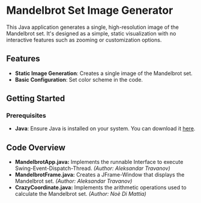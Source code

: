 # Mandelbrot Set Image Generator

This Java application generates a single, high-resolution image of the Mandelbrot set. It's designed as a simple, static visualization with no interactive features such as zooming or customization options.

## Features

- **Static Image Generation**: Creates a single image of the Mandelbrot set.
- **Basic Configuration**: Set color scheme in the code.

## Getting Started

### Prerequisites

- **Java**: Ensure Java is installed on your system. You can download it [here](https://www.oracle.com/java/technologies/javase-downloads.html).

## Code Overview
- **MandelbrotApp.java:** Implements the runnable Interface to execute Swing-Event-Dispatch-Thread. *(Author: Aleksandar Travanov)*
- **MandelbrotFrame.java:** Creates a JFrame-Window that displays the Mandelbrot set. *(Author: Aleksandar Travanov)*
- **CrazyCoordinate.java:** Implements the arithmetic operations used to calculate the Mandelbrot set. *(Author: Noè Di Mattia)*
